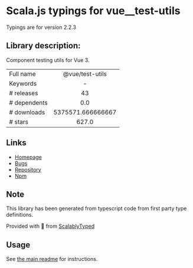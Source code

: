 
# Scala.js typings for vue__test-utils

Typings are for version 2.2.3

## Library description:
Component testing utils for Vue 3.

|                    |                 |
| ------------------ | :-------------: |
| Full name          | @vue/test-utils |
| Keywords           | - |
| # releases         | 43 |
| # dependents       | 0.0 |
| # downloads        | 5375571.666666667 |
| # stars            | 627.0 |

## Links
- [Homepage](https://github.com/vuejs/test-utils)
- [Bugs](https://github.com/vuejs/test-utils/issues)
- [Repository](https://github.com/vuejs/test-utils)
- [Npm](https://www.npmjs.com/package/%40vue%2Ftest-utils)
    


## Note
This library has been generated from typescript code from first party type definitions.

Provided with :purple_heart: from [ScalablyTyped](https://github.com/oyvindberg/ScalablyTyped)

## Usage
See [the main readme](../../readme.md) for instructions.


